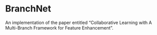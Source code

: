 # BranchNet
An implementation of the paper entitled “Collaborative Learning with A Multi-Branch Framework for Feature Enhancement”.
